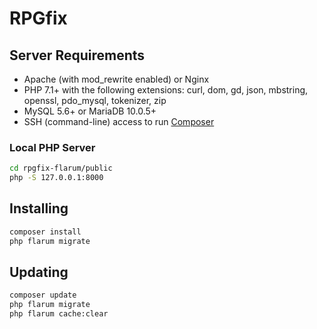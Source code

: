 # RPGfix

## Server Requirements

* Apache (with mod_rewrite enabled) or Nginx
* PHP 7.1+ with the following extensions: curl, dom, gd, json, mbstring, openssl, pdo_mysql, tokenizer, zip
* MySQL 5.6+ or MariaDB 10.0.5+
* SSH (command-line) access to run [Composer](https://getcomposer.org/)

### Local PHP Server

```bash
cd rpgfix-flarum/public
php -S 127.0.0.1:8000
```

## Installing

```bash
composer install
php flarum migrate
```

## Updating

```bash
composer update
php flarum migrate
php flarum cache:clear
```

